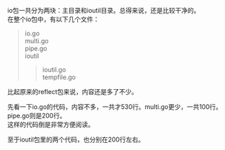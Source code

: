 io包一共分为两块：主目录和ioutil目录。总得来说，还是比较干净的。  
在整个io包中，有以下几个文件：  
>io.go  
>multi.go  
>pipe.go  
>ioutil  
>>ioutil.go  
>>tempfile.go 

比起原来的reflect包来说，内容还是多了不少。

先看一下io.go的代码，内容不多，一共才530行。multi.go更少，一共100行。pipe.go则是200行。  
这样的代码倒是非常方便阅读。  

至于ioutil包里的两个代码，也分别在200行左右。
